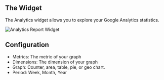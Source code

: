 ## The Widget

The Analytics widget allows you to explore your Google Analytics statistics.

![Analytics Report Widget](https://dukt.net/uploads/plugin-screenshots/analytics/3.2//analytics-3.2-dashboard.png)

## Configuration

- Metrics: The metric of your graph
- Dimensions: The dimension of your graph
- Graph: Counter, area, table, pie, or geo chart.
- Period: Week, Month, Year